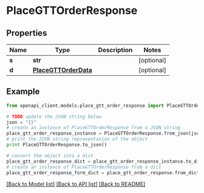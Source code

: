 # PlaceGTTOrderResponse


## Properties

Name | Type | Description | Notes
------------ | ------------- | ------------- | -------------
**s** | **str** |  | [optional] 
**d** | [**PlaceGTTOrderData**](PlaceGTTOrderData.md) |  | [optional] 

## Example

```python
from openapi_client.models.place_gtt_order_response import PlaceGTTOrderResponse

# TODO update the JSON string below
json = "{}"
# create an instance of PlaceGTTOrderResponse from a JSON string
place_gtt_order_response_instance = PlaceGTTOrderResponse.from_json(json)
# print the JSON string representation of the object
print PlaceGTTOrderResponse.to_json()

# convert the object into a dict
place_gtt_order_response_dict = place_gtt_order_response_instance.to_dict()
# create an instance of PlaceGTTOrderResponse from a dict
place_gtt_order_response_form_dict = place_gtt_order_response.from_dict(place_gtt_order_response_dict)
```
[[Back to Model list]](../README.md#documentation-for-models) [[Back to API list]](../README.md#documentation-for-api-endpoints) [[Back to README]](../README.md)


